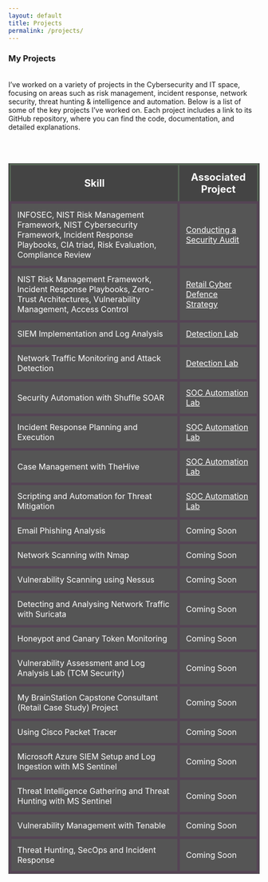 ```yaml
---
layout: default
title: Projects
permalink: /projects/
---
```



### My Projects
<br>
I’ve worked on a variety of projects in the Cybersecurity and IT space, focusing on areas such as risk management, incident response, network security, threat hunting & intelligence and automation. Below is a list of some of the key projects I’ve worked on. Each project includes a link to its GitHub repository, where you can find the code, documentation, and detailed explanations.

<br><br>




<table style="width:100%; background-color:#333; color:#fff; border-collapse:collapse; border:1px solid #555;">
  <thead>
    <tr style="background-color:#444;">
      <th style="font-size: 20px; padding:12px; border:3px solid #565;">Skill</th>
      <th style="font-size: 20px; padding:12px; border:3px solid #565;">Associated Project</th>
    </tr>
  </thead>
  <tbody>
    <tr style="background-color:#555;">
      <td style="padding:12px; border:5px solid #545;">
        INFOSEC, NIST Risk Management Framework, NIST Cybersecurity Framework,  
        Incident Response Playbooks, CIA triad, Risk Evaluation, Compliance Review
      </td>
      <td style="padding:12px; border:5px solid #545;">
        <a href="https://github.com/JKopal101/Conducting-a-Security-Audit" style="color:white;">
          Conducting a Security Audit
        </a>
      </td>
    </tr>
    <tr style="background-color:#555;">
      <td style="padding:12px; border:5px solid #545;">
        NIST Risk Management Framework, Incident Response Playbooks,  
        Zero-Trust Architectures, Vulnerability Management, Access Control
      </td>
      <td style="padding:12px; border:5px solid #545;">
        <a href="https://github.com/JKopal101/Retail-Cyber-Defence-Strategy" style="color:white;">
          Retail Cyber Defence Strategy
        </a>
      </td>
    </tr>
    <tr style="background-color:#555;">
      <td style="padding:12px; border:5px solid #545;">SIEM Implementation and Log Analysis</td>
      <td style="padding:12px; border:5px solid #545;">
        <a href="https://github.com/JKopal101/Detection-Lab" style="color:white;">Detection Lab</a>
      </td>
    </tr>
    <tr style="background-color:#555;">
      <td style="padding:12px; border:5px solid #545;">Network Traffic Monitoring and Attack Detection</td>
      <td style="padding:12px; border:5px solid #545;">
        <a href="https://github.com/JKopal101/Detection-Lab" style="color:white;">Detection Lab</a>
      </td>
    </tr>
    <tr style="background-color:#555;">
      <td style="padding:12px; border:5px solid #545;">Security Automation with Shuffle SOAR</td>
      <td style="padding:12px; border:5px solid #545;">
        <a href="https://github.com/JKopal101/SOC-Automation-Lab" style="color:white;">SOC Automation Lab</a>
      </td>
    </tr>
    <tr style="background-color:#555;">
      <td style="padding:12px; border:5px solid #545;">Incident Response Planning and Execution</td>
      <td style="padding:12px; border:5px solid #545;">
        <a href="https://github.com/JKopal101/SOC-Automation-Lab" style="color:white;">SOC Automation Lab</a>
      </td>
    </tr>
    <tr style="background-color:#555;">
      <td style="padding:12px; border:5px solid #545;">Case Management with TheHive</td>
      <td style="padding:12px; border:5px solid #545;">
        <a href="https://github.com/JKopal101/SOC-Automation-Lab" style="color:white;">SOC Automation Lab</a>
      </td>
    </tr>
    <tr style="background-color:#555;">
      <td style="padding:12px; border:5px solid #545;">Scripting and Automation for Threat Mitigation</td>
      <td style="padding:12px; border:5px solid #545;">
        <a href="https://github.com/JKopal101/SOC-Automation-Lab" style="color:white;">SOC Automation Lab</a>
      </td>
    </tr>
    <tr style="background-color:#555;">
      <td style="padding:12px; border:5px solid #545;">Email Phishing Analysis</td>
      <td style="padding:12px; border:5px solid #545;">Coming Soon</td>
    </tr>
    <tr style="background-color:#555;">
      <td style="padding:12px; border:5px solid #545;">Network Scanning with Nmap</td>
      <td style="padding:12px; border:5px solid #545;">Coming Soon</td>
    </tr>
    <tr style="background-color:#555;">
      <td style="padding:12px; border:5px solid #545;">Vulnerability Scanning using Nessus</td>
      <td style="padding:12px; border:5px solid #545;">Coming Soon</td>
    </tr>
    <tr style="background-color:#555;">
      <td style="padding:12px; border:5px solid #545;">Detecting and Analysing Network Traffic with Suricata</td>
      <td style="padding:12px; border:5px solid #545;">Coming Soon</td>
    </tr>
    <tr style="background-color:#555;">
      <td style="padding:12px; border:5px solid #545;">Honeypot and Canary Token Monitoring</td>
      <td style="padding:12px; border:5px solid #545;">Coming Soon</td>
    </tr>
    <tr style="background-color:#555;">
      <td style="padding:12px; border:5px solid #545;">Vulnerability Assessment and Log Analysis Lab (TCM Security)</td>
      <td style="padding:12px; border:5px solid #545;">Coming Soon</td>
    </tr>
    <tr style="background-color:#555;">
      <td style="padding:12px; border:5px solid #545;">My BrainStation Capstone Consultant (Retail Case Study) Project</td>
      <td style="padding:12px; border:5px solid #545;">Coming Soon</td>
    </tr>
    <tr style="background-color:#555;">
      <td style="padding:12px; border:5px solid #545;">Using Cisco Packet Tracer</td>
      <td style="padding:12px; border:5px solid #545;">Coming Soon</td>
    </tr>
    <tr style="background-color:#555;">
      <td style="padding:12px; border:5px solid #545;">Microsoft Azure SIEM Setup and Log Ingestion with MS Sentinel</td>
      <td style="padding:12px; border:5px solid #545;">Coming Soon</td>
    </tr>
    <tr style="background-color:#555;">
      <td style="padding:12px; border:5px solid #545;">Threat Intelligence Gathering and Threat Hunting with MS Sentinel</td>
      <td style="padding:12px; border:5px solid #545;">Coming Soon</td>
    </tr>
    <tr style="background-color:#555;">
      <td style="padding:12px; border:5px solid #545;">Vulnerability Management with Tenable</td>
      <td style="padding:12px; border:5px solid #545;">Coming Soon</td>
    </tr>
    <tr style="background-color:#555;">
      <td style="padding:12px; border:5px solid #545;">Threat Hunting, SecOps and Incident Response</td>
      <td style="padding:12px; border:5px solid #545;">Coming Soon</td>
    </tr>
  </tbody>
</table>




















